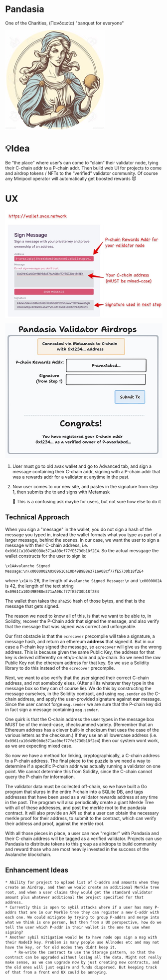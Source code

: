 # Pandasia

One of the Charities, (Πανδαισία) "banquet for everyone"

![Pandasia](docs/pandasia.jpg)

# 💡Idea

Be “the place” where user’s can come to “claim” their validator node, tying their C-chain addr to a P-chain addr. Then build web UI for projects to come and airdrop tokens / NFTs to the “verified” validator community. Of course any Minipool operator will automatically get boosted rewards 😈

# UX

![](docs/pandasia-step1.jpg)

![](docs/pandasia-step2.jpg)

1. User must go to old avax wallet and go to Advanced tab, and sign a message containing their C-chain addr, signing with a P-chain addr that was a rewards addr for a validator at anytime in the past.

2. Now user comes to our new site, and pastes in the signature from step 1, then submits the tx and signs with Metamask

   🥵 This is a confusing ask maybe for users, but not sure how else to do it

## Technical Approach

When you sign a "message" in the wallet, you do not sign a hash of the message you typed in, instead the wallet formats what you type as part of a larger message, behind the scenes. In our case, we want the user to sign a message with their C-chain address, i.e. `0x0961Ca10D49B9B8e371aA0Bcf77fE5730b18f2E4`. So the actual messgage the wallet constructs for the user to sign is:

`\x1AAvalanche Signed Message:\n\x0000002A0x0961Ca10D49B9B8e371aA0Bcf77fE5730b18f2E4`

where `\x1A` is 26, the length of `Avalanche Signed Message:\n` and `\x0000002A` is 42, the length of the text string `0x0961Ca10D49B9B8e371aA0Bcf77fE5730b18f2E4`

The wallet then takes the `sha256` hash of those bytes, and that is the message that gets signed.

The reason we need to know all of this, is that we want to be able to, in Solidity, recover the P-Chain addr that signed the message, and also verify that the message that was signed was correct and unforgeable.

Our first obstacle is that the `ecrecover` precompile will take a signature, a message hash, and return an ethereum **address** that signed it. But in our case a P-chain key signed the message, so `ecrecover` will give us the wrong address. This is because given the same Public Key, the address for that key is derived differently on eth/c-chain and p/x-chain. So we need the raw Public Key not the ethereum address for that key. So we use a Solidity library to do this instead of the `ecrecover` precompile.

Next, we want to also verify that the user signed their correct C-chain address, and not somebody elses. (After all its whatever they type in the message box so they can of course lie). We do this by constructing the message ourselves, in the Solidity contract, and using `msg.sender` as the C-chain address, and apply the user-provided signature against **our** message. Since the user cannot forge `msg.sender` we are sure that the P-chain key did in fact sign a message containing `msg.sender`.

One quirk is that the C-chain address the user types in the message box MUST be of the mixed-case, checksummed variety. (Remember that an Ethereum address has a clever built-in checksum that uses the case of the various letters as the checksum.) If they use an all lowercase address (i.e. `0x0961ca10d49b9b8e371aa0bcf77fe5730b18f2e4`) then our system wont work, as we are expecting mixed case.

So now we have a method for linking, cryptographically, a C-chain address to a P-chain address. The final piece to the puzzle is we need a way to determine if a specific P-chain addr was actually running a validator on one point. We cannot determine this from Solidity, since the C-chain cannot query the P-chain for information.

The validator data must be collected off-chain, so we have built a Go program that slurps in the entire P-chain into a SQLite DB, and tags addresses that have been used as a validator rewards address at any time in the past. The program will also periodically create a giant Merkle Tree with all of these addresses, and post the merkle root to the pandasia contract. It will also provide an API so that a user can obtain the necessary merkle proof for their address, to submit to the contract, which can verify their address and proof, against the merkle root.

With all those pieces in place, a user can now "register" with Pandasia and their C-chain address will be tagged as a verified validator. Projects can use Pandasia to distribute tokens to this group as airdrops to build community and reward those who are most heavily invested in the success of the Avalanche blockchain.

## Enhancement Ideas

    * Ability for project to upload list of C-addrs and amounts when they create an Airdrop, and then we would create an additional Merkle tree root, and when a user claims they would get the standard validator amount plus whatever additional the project specified for that address.
    * Currently this is open to sybil attacks where if a user has many P-addrs that are in our Merkle tree they can register a new C-addr with each one. We could mitigate by trying to group P-addrs and merge into what we think is one person, but then from a UX perspective, how do we tell the user which P-addr in their wallet is the one to use when signing?
    * Another sybil mitigation would be to have node ops sign a msg with their NodeID key. Problem is many people use Allnodes etc and may not have the key, or for old nodes they didnt keep it.
    	* Re-write the contract to use the Storage pattern, so that the contract can be upgraded without losing all the data. Might not really make sense, as we can upgrade now by just creating new contracts, and the old ones will just expire and funds dispersed. But keeping track of that from a front end UX could be annoying.
